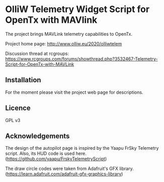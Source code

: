 OlliW Telemetry Widget Script for OpenTx with MAVlink
===========

The project brings MAVLink telemetry capabilities to OpenTx.

Project home page: http://www.olliw.eu/2020/olliwtelem

Discussion thread at rcgroups: https://www.rcgroups.com/forums/showthread.php?3532467-Telemetry-Script-for-OpenTx-with-MAVLink

## Installation

For the moment please visit the project web page for descriptions.

## Licence

GPL v3

## Acknowledgements

The design of the autopilot page is inspired by the Yaapu FrSky Telemetry script. Also, its HUD code is used here. (https://github.com/yaapu/FrskyTelemetryScript)

The draw circle codes were taken from Adafruit's GFX library. (https://learn.adafruit.com/adafruit-gfx-graphics-library)



